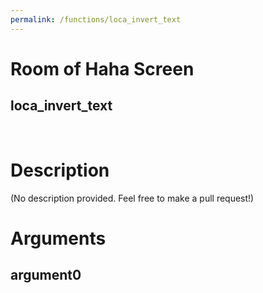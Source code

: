 ```yaml
---
permalink: /functions/loca_invert_text
---
```

# Room of Haha Screen  
## loca_invert_text  
&nbsp;  
# Description  
(No description provided. Feel free to make a pull request!) 
&nbsp;  
# Arguments
## argument0

&nbsp;  


